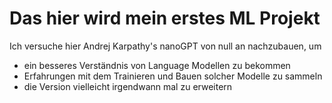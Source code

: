 # Das hier wird mein erstes ML Projekt
Ich versuche hier Andrej Karpathy's nanoGPT von null an nachzubauen, um
* ein besseres Verständnis von Language Modellen zu bekommen
* Erfahrungen mit dem Trainieren und Bauen solcher Modelle zu sammeln
* die Version vielleicht irgendwann mal zu erweitern